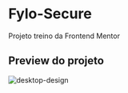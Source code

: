 # Fylo-Secure
Projeto treino da Frontend Mentor


<h2> Preview do projeto </h2>

![desktop-design](https://user-images.githubusercontent.com/103973828/201737083-01a45b16-d5a0-491a-8d56-439a1f693d3c.jpg)
